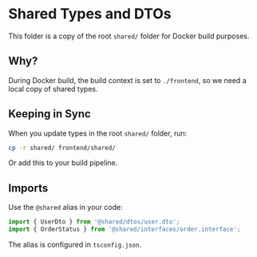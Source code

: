 # Shared Types and DTOs

This folder is a copy of the root `shared/` folder for Docker build purposes.

## Why?

During Docker build, the build context is set to `./frontend`, so we need a local copy of shared types.

## Keeping in Sync

When you update types in the root `shared/` folder, run:

```bash
cp -r shared/ frontend/shared/
```

Or add this to your build pipeline.

## Imports

Use the `@shared` alias in your code:

```typescript
import { UserDto } from '@shared/dtos/user.dto';
import { OrderStatus } from '@shared/interfaces/order.interface';
```

The alias is configured in `tsconfig.json`.

